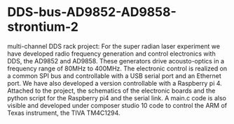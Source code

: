 # DDS-bus-AD9852-AD9858-strontium-2

multi-channel DDS rack project:
For the super radian laser experiment we have developed radio frequency generation and control electronics with DDS, the AD9852 and AD9858.
These generators drive acousto-optics in a frequency range of 80MHz to 400MHz.
The electronic control is realized on a common SPI bus and controllable with a USB serial port and an Ethernet port.
We have also developed a version controllable with a Raspberry pi 4.
Attached to the project, the schematics of the electronic boards and the python script for the Raspberry pi4 and the serial link.
A main.c code is also visible and developed under composer studio 10 code to control the ARM of Texas instrument, the TIVA TM4C1294.

